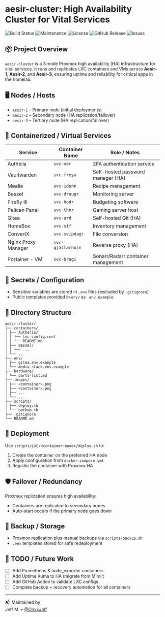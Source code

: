 # aesir-cluster: High Availability Cluster for Vital Services

![Build Status](https://github.com/OnyxJeff/aesir-cluster/actions/workflows/build.yml/badge.svg)
![Maintenance](https://img.shields.io/maintenance/yes/2025.svg)
![License](https://img.shields.io/badge/license-MIT-green.svg)
![GitHub Release](https://img.shields.io/github/v/release/OnyxJeff/aesir-cluster)
![Issues](https://img.shields.io/github/issues/OnyxJeff/aesir-cluster)

## 📦 Project Overview
`aesir-cluster` is a 3-node Proxmox high availability (HA) infrastructure for vital services. It runs and replicates LXC containers and VMs across **Aesir-1**, **Aesir-2**, and **Aesir-3**, ensuring uptime and reliability for critical apps in the homelab.

## 🖥️ Nodes / Hosts
- `aesir-1` – Primary node (initial deployments)  
- `aesir-2` – Secondary node (HA replication/failover)  
- `aesir-3` – Tertiary node (HA replication/failover)

## 🧰 Containerized / Virtual Services

| Service              | Container Name       | Role / Notes                        |
|--------------------- |--------------------- |------------------------------------ |
| Authelia             | `svc-vor`            | 2FA authentication service          |
| Vaultwarden          | `svc-freya`          | Self-hosted password manager (HA)   |
| Mealie               | `svc-idunn`          | Recipe management                   |
| Beszel               | `svc-draugr`         | Monitoring server                   |
| Firefly III          | `svc-hodr`           | Budgeting software                  |
| Pelican Panel        | `svc-thor`           | Gaming server host                  |
| Gitea                | `svc-urd`            | Self-hosted Git (HA)                |
| HomeBox              | `svc-sif`            | Inventory management                |
| ConvertX             | `svc-svipdagr`       | File conversion                     |
| Nginx Proxy Manager  | `svc-gjallarhorn`    | Reverse proxy (HA)                  |
| Portainer - VM       | `svc-bragi`          | Sonarr/Radarr container management  |

## 🔐 Secrets / Configuration
- Sensitive variables are stored in `.env` files (excluded by `.gitignore`)  
- Public templates provided in `env/` as `.env.example`  

## 📂 Directory Structure
```text
aesir-cluster/
├── containers/
│ ├── Authelia/
│ │ ├── lxc-config.conf
│ │ └── README.md
│ ├── Beszel/
│ │ └── ...
│ └── ...
├── env/
│ ├── gitea.env.example
│ └── media-stack.env.example
├── hardware/
│ └── parts-list.md
├── images/
│ ├── <container>.png
│ ├── <container>.png
│ ├── ...
│ └── ...
├── scripts/
│ ├── deploy.sh
│ └── backup.sh
├── .gitignore
└── README.md
```


## 🚀 Deployment
Use `scripts/LXC/<container-name>/deploy.sh` to:  
1. Create the container on the preferred HA node  
2. Apply configuration from `docker-compose.yml`  
3. Register the container with Proxmox HA  

## 🛡️ Failover / Redundancy
Proxmox replication ensures high availability:  
- Containers are replicated to secondary nodes  
- Auto-start occurs if the primary node goes down  

## 💾 Backup / Storage
- Proxmox replication plus manual backups via `scripts/backup.sh`  
- `.env` templates stored for safe redeployment  

## 📌 TODO / Future Work
- [ ] Add Prometheus & node_exporter containers  
- [ ] Add Uptime Kuma to HA (migrate from Mimir)  
- [ ] Add GitHub Action to validate LXC configs  
- [ ] Complete backup + recovery automation for all containers  

---

📬 Maintained by  
Jeff M. • [@OnyxJeff](https://github.com/OnyxJeff)